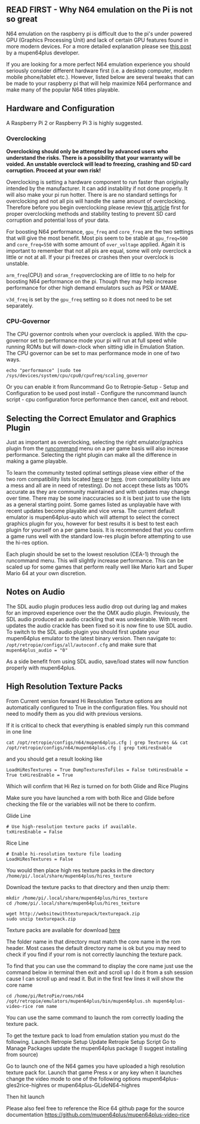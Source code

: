 ## READ FIRST - Why N64 emulation on the Pi is not so great

N64 emulation on the raspberry pi is difficult due to the pi's under powered GPU (Graphics Processing Unit) and lack of certain GPU features found in more modern devices. For a more detailed explanation please see [this post](https://www.reddit.com/r/RetroPie/comments/6se5nj/why_n64_emulation_on_the_pi_isnt_so_great_from_a/) by a mupen64plus developer. 

If you are looking for a more perfect N64 emulation experience you should seriously consider different hardware first (i.e. a desktop computer, modern mobile phone/tablet etc.). However, listed below are several tweaks that can be made to your raspberry pi that will help maximize N64 performance and make many of the popular N64 titles playable. 

## Hardware and Configuration 

A Raspberry Pi 2 or Raspberry Pi 3 is highly suggested. 

### Overclocking

**Overclocking should only be attempted by advanced users who understand the risks. There is a possibility that your warranty will be voided. An unstable overclock will lead to freezing, crashing and SD card corruption. Proceed at your own risk!**

Overclocking is setting a hardware component to run faster than originally intended by the manufacturer. It can add instability if not done properly. It will also make your pi run hotter. There is are no standard settings for overclocking and not all pis will handle the same amount of overclocking. Therefore before you begin overclocking please review [this article](https://github.com/retropie/retropie-setup/wiki/Overclocking) first for proper overclocking methods and stability testing to prevent SD card corruption and potential loss of your data.

For boosting N64 performance, ```gpu_freq``` and ```core_freq``` are the two settings that will give the most benefit. Most pis seem to be stable at ```gpu_freq=500``` and ```core_freq=550``` with some amount of ```over_voltage``` applied. Again it is important to remember that not all pis are equal, some will only overclock a little or not at all. If your pi freezes or crashes then your overclock is unstable. 

```arm_freq```(CPU) and ```sdram_freq```overclocking are of little to no help for boosting N64 performance on the pi. Though they may help increase performance for other high demand emulators such as PSX or MAME.

```v3d_freq``` is set by the ```gpu_freq``` setting so it does not need to be set separately. 


### CPU-Governor

The CPU governor controls when your overclock is applied. With the cpu-governor set to performance mode your pi will run at full speed while running ROMs but will down-clock when sitting idle in Emulation Station. The CPU governor can be set to max performance mode in one of two ways.
```
echo "performance" |sudo tee /sys/devices/system/cpu/cpu0/cpufreq/scaling_governor
```
Or you can enable it from Runcommand  Go to Retropie-Setup - Setup and Configuration to be used post install - Configure the runcommand launch script - cpu configuration force performance
then cancel, exit and reboot.

## Selecting the Correct Emulator and Graphics Plugin

Just as important as overclocking, selecting the right emulator/graphics plugin from the [runcommand](https://github.com/RetroPie/RetroPie-Setup/wiki/runcommand) menu on a per game basis will also increase performance. Selecting the right plugin can make all the difference in making a game playable. 

To learn the community tested optimal settings please view either of the two rom compatibility lists located [here](https://docs.google.com/spreadsheets/d/1Sn3Ks3Xv8cIx3-LGCozVFF7wGLagpVG0csWybnwFHXk/edit) or [here](
https://docs.google.com/spreadsheets/d/1Wjzbu90l6eCEW1w6ar9NtfyDBQrSPILQL5MbRSpYSzw/edit?usp=sharing). (rom compatibility lists are a mess and all are in need of retesting). Do not accept these lists as 100% accurate as they are community maintained and with updates may change over time. There may be some inaccuracies so it is best just to use the lists as a general starting point. Some games listed as unplayable have with recent updates become playable and vice versa. The current default emulator is mupen64plus-auto which will attempt to select the correct graphics plugin for you, however for best results it is best to test each plugin for yourself on a per game basis. It is recommended that you confirm a game runs well with the standard low-res plugin before attempting to use the hi-res option. 

Each plugin should be set to the lowest resolution (CEA-1) through the runcommand menu. This will slightly increase performance. This can be scaled up for some games that perform really well like Mario kart and Super Mario 64 at your own discretion. 



## Notes on Audio
The SDL audio plugin produces less audio drop out during lag and makes for an improved experience over the the OMX audio plugin. Previously, the SDL audio produced an audio crackling that was undesirable. With recent updates the audio crackle has been fixed so it is now fine to use SDL audio. To switch to the SDL audio plugin you should first update your mupen64plus emulator to the latest binary version. Then navigate to: ```/opt/retropie/configs/all/autoconf.cfg``` and make sure that ```mupen64plus_audio = "0"```

As a side benefit from using SDL audio, save/load states will now function properly with mupen64plus.

## High Resolution Texture Packs

From Current version forward Hi Resolution Texture options are automatically configured to True in the configuration files.  You should not need to modify them as you did with previous versions.  

If it is critical to check that everything is enabled simply run this command in one line


``cat /opt/retropie/configs/n64/mupen64plus.cfg | grep Textures && cat /opt/retropie/configs/n64/mupen64plus.cfg | grep txHiresEnable``

and you should get a result looking like

``LoadHiResTextures = True
DumpTexturesToFiles = False
txHiresEnable = True
txHiresEnable = True``

Which will confirm that Hi Rez is turned on for both Glide and Rice Plugins

Make sure you have launched a rom with both Rice and Glide before checking the file or the variables will not be there to confirm. 

Glide Line
```
# Use high-resolution texture packs if available.
txHiresEnable = False
```
Rice Line
```
# Enable hi-resolution texture file loading
LoadHiResTextures = False
```

You would then place high res texture packs in the directory `/home/pi/.local/share/mupen64plus/hires_texture`

Download the texture packs to that directory and then unzip them:
```
mkdir /home/pi/.local/share/mupen64plus/hires_texture
cd /home/pi/.local/share/mupen64plus/hires_texture

wget http://websitewithtexturepack/texturepack.zip
sudo unzip texturepack.zip
```


Texture packs are available for download [here](
http://textures.emulation64.com/index.php?id=downloads)

The folder name in that directory must match the core name in the rom header. 
Most cases the default directory name is ok but you may need to check if you find if your rom is not correctly launching the texture pack. 

To find that you can use the command to display the core name just use the command below in terminal then exit and scroll up I do it from a ssh session cause I can scroll up and read it.  But in the first few lines it will show the core name 
```
cd /home/pi/RetroPie/roms/n64
/opt/retropie/emulators/mupen64plus/bin/mupen64plus.sh mupen64plus-video-rice rom name
```

You can use the same command to launch the rom correctly loading the texture pack. 


To get the texture pack to load from emulation station you must do the following.
Launch Retropie Setup
Update Retropie Setup Script
Go to Manage Packages 
update the mupen64plus package  (I suggest installing from source)

Go to launch one of the N64 games you have uploaded a high resolution texture pack for. 
Launch that game
Press x or any key when it launches 
change the video mode to one of the following options
mupen64plus-gles2rice-highres
or
mupen64plus-GLideN64-highres

Then hit launch 

Please also feel free to reference the Rice 64 github page for the source documentation 
https://github.com/mupen64plus/mupen64plus-video-rice




